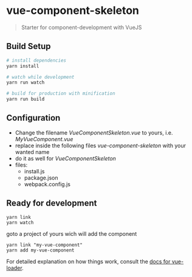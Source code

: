 # vue-component-skeleton

> Starter for component-development with VueJS

## Build Setup

``` bash
# install dependencies
yarn install

# watch while development
yarn run watch

# build for production with minification
yarn run build
```

## Configuration

- Change the filename *VueComponentSkeleton.vue* to yours, i.e. *MyVueComponent.vue*
- replace inside the following files *vue-component-skeleton* with your wanted name
- do it as well for *VueComponentSkeleton*
- files:
	- install.js
	- package.json
	- webpack.config.js

## Ready for development

``` 
yarn link
yarn watch
``` 

goto a project of yours wich will add the component

``` 
yarn link "my-vue-component"
yarn add my-vue-component
``` 


For detailed explanation on how things work, consult the [docs for vue-loader](http://vuejs.github.io/vue-loader).